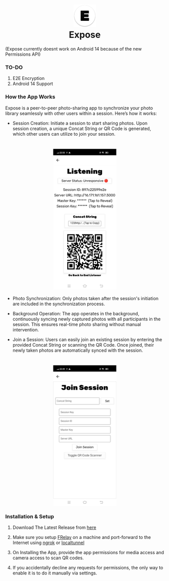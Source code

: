<h1 align="center">
  <img src="https://raw.githubusercontent.com/TanmayArya-1p/blob/main/expose/Expose.png"/><br/>
  Expose
</h1>


(Expose currently doesnt work on Android 14 because of the new Permissions API)

### TO-DO
1. E2E Encryption
2. Android 14 Support

### How the App Works

Expose is a peer-to-peer photo-sharing app to synchronize your photo library seamlessly with other users within a session. Here’s how it works:

- Session Creation: Initiate a session to start sharing photos. Upon session creation, a unique Concat String or QR Code is generated, which other users can utilize to join your session.
<h1 align="center">
    <img src="https://raw.githubusercontent.com/TanmayArya-1p/blob/main/expose/34b1346d-a210-4530-8498-0f99bf8b5258.jpeg" alt="drawing" width="200" align="center"/>
</h1>

- Photo Synchronization: Only photos taken after the session's initiation are included in the synchronization process. 

- Background Operation: The app operates in the background, continuously syncing newly captured photos with all participants in the session. This ensures real-time photo sharing without manual intervention.

- Join a Session: Users can easily join an existing session by entering the provided Concat String or scanning the QR Code. Once joined, their newly taken photos are automatically synced with the session.

<h1 align="center">
    <img src="https://raw.githubusercontent.com/TanmayArya-1p/blob/main/expose/758952df-6ce4-457c-a2f5-effa27a5390b.jpeg" alt="drawing" width="200" align="center"/>
</h1>

### Installation & Setup

1. Download The Latest Release from [here](https://github.com/TanmayArya-1p/expose/releases)

2. Make sure you setup [FRelay](https://github.com/TanmayArya-1p/FRelay) on a machine and port-forward to the Internet using [ngrok](https://ngrok.com/) or [localtunnel](https://theboroer.github.io/localtunnel-www/)
3. On Installing the App, provide the app permissions for media access and camera access to scan QR codes.
4. If you accidentally decline any requests for permissions, the only way to enable it is to do it manually via settings.


